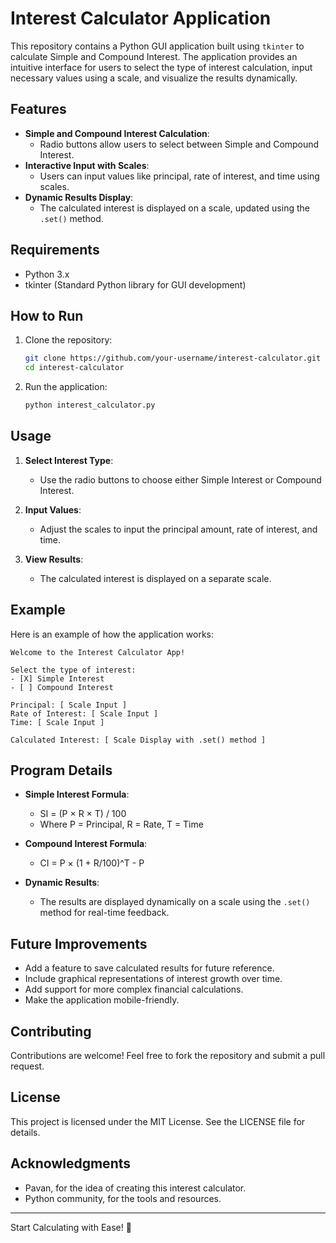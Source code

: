 # Interest Calculator Application

This repository contains a Python GUI application built using `tkinter` to calculate Simple and Compound Interest. The application provides an intuitive interface for users to select the type of interest calculation, input necessary values using a scale, and visualize the results dynamically.

## Features

- **Simple and Compound Interest Calculation**:
  - Radio buttons allow users to select between Simple and Compound Interest.
- **Interactive Input with Scales**:
  - Users can input values like principal, rate of interest, and time using scales.
- **Dynamic Results Display**:
  - The calculated interest is displayed on a scale, updated using the `.set()` method.

## Requirements

- Python 3.x
- tkinter (Standard Python library for GUI development)

## How to Run

1. Clone the repository:
   ```bash
   git clone https://github.com/your-username/interest-calculator.git
   cd interest-calculator
   ```
2. Run the application:
   ```bash
   python interest_calculator.py
   ```

## Usage

1. **Select Interest Type**:
   - Use the radio buttons to choose either Simple Interest or Compound Interest.

2. **Input Values**:
   - Adjust the scales to input the principal amount, rate of interest, and time.

3. **View Results**:
   - The calculated interest is displayed on a separate scale.

## Example

Here is an example of how the application works:

```
Welcome to the Interest Calculator App!

Select the type of interest:
- [X] Simple Interest
- [ ] Compound Interest

Principal: [ Scale Input ]
Rate of Interest: [ Scale Input ]
Time: [ Scale Input ]

Calculated Interest: [ Scale Display with .set() method ]
```

## Program Details

- **Simple Interest Formula**:
  - SI = (P × R × T) / 100
  - Where P = Principal, R = Rate, T = Time

- **Compound Interest Formula**:
  - CI = P × (1 + R/100)^T - P

- **Dynamic Results**:
  - The results are displayed dynamically on a scale using the `.set()` method for real-time feedback.

## Future Improvements

- Add a feature to save calculated results for future reference.
- Include graphical representations of interest growth over time.
- Add support for more complex financial calculations.
- Make the application mobile-friendly.

## Contributing

Contributions are welcome! Feel free to fork the repository and submit a pull request.

## License

This project is licensed under the MIT License. See the LICENSE file for details.

## Acknowledgments

- Pavan, for the idea of creating this interest calculator.
- Python community, for the tools and resources.

---

Start Calculating with Ease! 🧮

